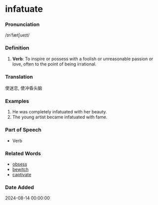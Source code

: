 # infatuate
### Pronunciation
/ɪnˈfætʃueɪt/
### Definition
1. **Verb**: To inspire or possess with a foolish or unreasonable passion or love, often to the point of being irrational.
### Translation
使迷恋, 使冲昏头脑
### Examples
1. He was completely infatuated with her beauty.
2. The young artist became infatuated with fame.
### Part of Speech
- Verb
### Related Words
- [obsess](obsess.md)
- [bewitch](bewitch.md)
- [captivate](captivate.md)
### Date Added
2024-08-14 00:00:00